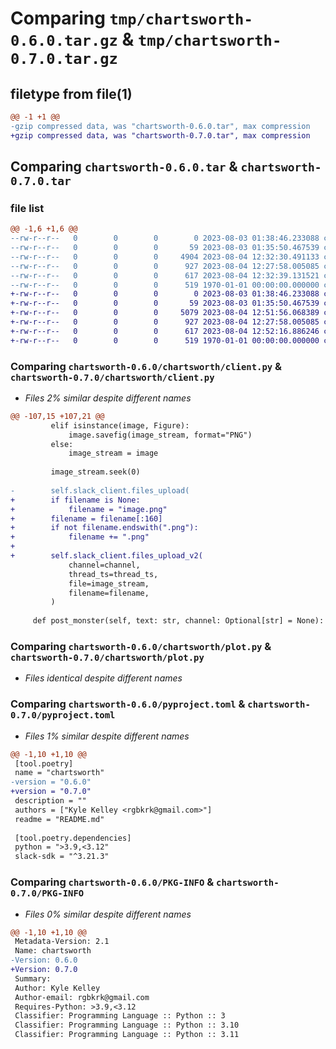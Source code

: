 # Comparing `tmp/chartsworth-0.6.0.tar.gz` & `tmp/chartsworth-0.7.0.tar.gz`

## filetype from file(1)

```diff
@@ -1 +1 @@
-gzip compressed data, was "chartsworth-0.6.0.tar", max compression
+gzip compressed data, was "chartsworth-0.7.0.tar", max compression
```

## Comparing `chartsworth-0.6.0.tar` & `chartsworth-0.7.0.tar`

### file list

```diff
@@ -1,6 +1,6 @@
--rw-r--r--   0        0        0        0 2023-08-03 01:38:46.233088 chartsworth-0.6.0/README.md
--rw-r--r--   0        0        0       59 2023-08-03 01:35:50.467539 chartsworth-0.6.0/chartsworth/__init__.py
--rw-r--r--   0        0        0     4904 2023-08-04 12:32:30.491133 chartsworth-0.6.0/chartsworth/client.py
--rw-r--r--   0        0        0      927 2023-08-04 12:27:58.005085 chartsworth-0.6.0/chartsworth/plot.py
--rw-r--r--   0        0        0      617 2023-08-04 12:32:39.131521 chartsworth-0.6.0/pyproject.toml
--rw-r--r--   0        0        0      519 1970-01-01 00:00:00.000000 chartsworth-0.6.0/PKG-INFO
+-rw-r--r--   0        0        0        0 2023-08-03 01:38:46.233088 chartsworth-0.7.0/README.md
+-rw-r--r--   0        0        0       59 2023-08-03 01:35:50.467539 chartsworth-0.7.0/chartsworth/__init__.py
+-rw-r--r--   0        0        0     5079 2023-08-04 12:51:56.068389 chartsworth-0.7.0/chartsworth/client.py
+-rw-r--r--   0        0        0      927 2023-08-04 12:27:58.005085 chartsworth-0.7.0/chartsworth/plot.py
+-rw-r--r--   0        0        0      617 2023-08-04 12:52:16.886246 chartsworth-0.7.0/pyproject.toml
+-rw-r--r--   0        0        0      519 1970-01-01 00:00:00.000000 chartsworth-0.7.0/PKG-INFO
```

### Comparing `chartsworth-0.6.0/chartsworth/client.py` & `chartsworth-0.7.0/chartsworth/client.py`

 * *Files 2% similar despite different names*

```diff
@@ -107,15 +107,21 @@
         elif isinstance(image, Figure):
             image.savefig(image_stream, format="PNG")
         else:
             image_stream = image
 
         image_stream.seek(0)
 
-        self.slack_client.files_upload(
+        if filename is None:
+            filename = "image.png"
+        filename = filename[:160]
+        if not filename.endswith(".png"):
+            filename += ".png"
+
+        self.slack_client.files_upload_v2(
             channel=channel,
             thread_ts=thread_ts,
             file=image_stream,
             filename=filename,
         )
 
     def post_monster(self, text: str, channel: Optional[str] = None):
```

### Comparing `chartsworth-0.6.0/chartsworth/plot.py` & `chartsworth-0.7.0/chartsworth/plot.py`

 * *Files identical despite different names*

### Comparing `chartsworth-0.6.0/pyproject.toml` & `chartsworth-0.7.0/pyproject.toml`

 * *Files 1% similar despite different names*

```diff
@@ -1,10 +1,10 @@
 [tool.poetry]
 name = "chartsworth"
-version = "0.6.0"
+version = "0.7.0"
 description = ""
 authors = ["Kyle Kelley <rgbkrk@gmail.com>"]
 readme = "README.md"
 
 [tool.poetry.dependencies]
 python = ">3.9,<3.12"
 slack-sdk = "^3.21.3"
```

### Comparing `chartsworth-0.6.0/PKG-INFO` & `chartsworth-0.7.0/PKG-INFO`

 * *Files 0% similar despite different names*

```diff
@@ -1,10 +1,10 @@
 Metadata-Version: 2.1
 Name: chartsworth
-Version: 0.6.0
+Version: 0.7.0
 Summary: 
 Author: Kyle Kelley
 Author-email: rgbkrk@gmail.com
 Requires-Python: >3.9,<3.12
 Classifier: Programming Language :: Python :: 3
 Classifier: Programming Language :: Python :: 3.10
 Classifier: Programming Language :: Python :: 3.11
```

